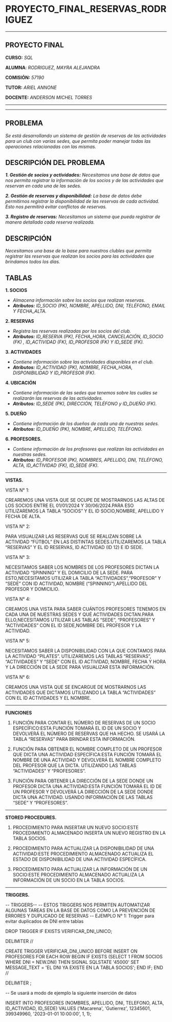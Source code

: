 # PROYECTO_FINAL_RESERVAS_RODRIGUEZ


--- 

## **PROYECTO FINAL**

**CURSO:** *SQL*

**ALUMNA**: *RODRIGUEZ, MAYRA ALEJANDRA*

**COMISIÓN:** *57190* 

**TUTOR:** *ARIEL ANNONE*

**DOCENTE:** *ANDERSON MICHEL TORRES*

---

---
## PROBLEMA
*Se está desarrollando un sistema de gestión de reservas de las actividades para un club con varias sedes, que permita poder  manejar todas las operaciones relacionadas con las mismas.*

## DESCRIPCIÓN DEL PROBLEMA
***1. Gestión de socios y actividades:** Necesitamos una base de datos que nos permita registrar la información de los socios y de las actividades que reservan en cada una de las sedes.*

***2. Gestión de reservas y disponibilidad:** La base de datos debe permitirnos registrar la disponibilidad de las reservas de cada actividad. Esto nos permitirá evitar conflictos de reservas.*

***3. Registro de reservas:** Necesitamos un sistema que pueda registrar de manera detallada cada reserva realizada.*

## DESCRIPCIÓN
*Necesitamos una base de la base para nuestros clubles que permita registrar las reservas que realizan los socios para las actividades que brindamos  todos los días.*


## TABLAS

**1. SOCIOS**
- *Almacena información sobre los socios que realizan reservas.*
- ***Atributos:** ID_SOCIO (PK), NOMBRE, APELLIDO, DNI, TELÉFONO, EMAIL Y FECHA_ALTA.*

**2. RESERVAS**
- *Registra las reservas realizadas por los socios del club.*
- ***Atributos:** ID_RESERVA (PK), FECHA_HORA, CANCELACIÓN, ID_SOCIO (FK) , ID_ACTIVIDAD (FK), ID_PROFESOR (FK) Y ID_SEDE (FK).*
  
**3. ACTIVIDADES**
- *Contiene información sobre las actividades disponibles en el club.*
- ***Atributos:** ID_ACTIVIDAD (PK), NOMBRE, FECHA_HORA, DISPONIBILIDAD Y ID_PROFESOR (FK).*

**4. UBICACIÓN**
- *Contiene información de las sedes que tenemos sobre las cuáles se realizarán las reservas de las actividades.*
- ***Atributos:** ID_SEDE (PK), DIRECCIÓN, TELÉFONO y ID_DUEÑO (FK).*

**5. DUEÑO**
- *Contiene información de los dueños de cada una de nuestras sedes.*
- ***Atributos:** ID_DUEÑO (PK), NOMBRE, APELLIDO, TELÉFONO.*


**6. PROFESORES.**
- *Contiene información de los profesores que realizan las actividades en nuestras sedes.*
- ***Atributos:** ID_PROFESOR (PK), NOMBRES, APELLIDO, DNI, TELÉFONO, ALTA, ID_ACTIVIDAD (FK), ID_SEDE (FK).*
 

----------------------------------------------------------------------------------------

**VISTAS.**

VISTA N° 1:

CREAREMOS UNA VISTA QUE SE OCUPE DE MOSTRARNOS LAS ALTAS DE LOS SOCIOS ENTRE EL 01/01/2024 Y 30/06/2024.PARA ESO UTILIZAREMOS LA TABLA “SOCIOS” Y EL ID SOCIO,NOMBRE, APELLIDO Y FECHA DE ALTA.


VISTA N° 2:

PARA VISUALIZAR LAS RESERVAS QUE SE REALIZAN SOBRE LA ACTIVIDAD “FÚTBOL” EN LAS DISTINTAS SEDES.UTILIZAREMOS LA TABLA “RESERVAS” Y EL ID RESERVAS, ID ACTIVIDAD (ID 12) E ID SEDE.


VISTA N° 3:

NECESITAMOS SABER LOS NOMBRES DE LOS  PROFESORES DICTAN LA ACTIVIDAD “SPINNING” Y EL DOMICILIO DE LA SEDE. PARA ESTO,NECESITAMOS UTILIZAR LA TABLA “ACTIVIDADES”,“PROFESOR”  Y “SEDE” CON  ID ACTIVIDAD, NOMBRE (“SPINNING”),APELLIDO  DEL PROFESOR Y DOMICILIO.


VISTA N° 4:

CREAMOS UNA VISTA PARA SABER CUÁNTOS PROFESORES TENEMOS EN CADA UNA DE NUESTRAS SEDES Y QUÉ ACTIVIDADES DICTAN.PARA ELLO,NECESITAMOS UTILIZAR LAS TABLAS “SEDE”, “PROFESORES” Y “ACTIVIDADES” CON EL ID SEDE,NOMBRE DEL PROFESOR Y LA ACTIVIDAD.

VISTA N° 5:

NECESITAMOS SABER LA DISPONIBILIDAD CON LA QUE CONTAMOS PARA LA ACTIVIDAD “PILATES”.
UTILIZAREMOS LAS TABLAS “RESERVAS”, “ACTIVIDADES” Y “SEDE” CON EL ID ACTIVIDAD, NOMBRE, FECHA Y HORA Y LA DIRECCIÓN DE LA SEDE  PARA VISUALIZAR ESTA INFORMACIÓN.


VISTA N° 6:

CREAMOS UNA VISTA QUE SE ENCARGUE DE MOSTRARNOS LAS ACTIVIDADES QUE DICTAMOS UTILIZANDO LA TABLA “ACTIVIDADES” CON EL ID ACTIVIDADES Y EL NOMBRE.



--------------------------------------------------------------------
**FUNCIONES**

1. FUNCIÓN PARA CONTAR EL NÚMERO DE RESERVAS DE UN SOCIO ESPECÍFICO:ESTA FUNCIÓN TOMARÁ EL ID DE UN SOCIO Y DEVOLVERÁ EL NÚMERO DE RESERVAS QUE HA HECHO.
SE USARÁ LA TABLA “RESERVAS” PARA BRINDAR ESTA INFORMACIÓN.

2. FUNCIÓN PARA OBTENER EL NOMBRE COMPLETO DE UN PROFESOR QUE DICTA UNA ACTIVIDAD ESPECÍFICA:ESTA FUNCIÓN TOMARÁ EL NOMBRE DE UNA ACTIVIDAD Y DEVOLVERÁ EL NOMBRE COMPLETO DEL PROFESOR QUE LA DICTA. UTILIZANDO LAS TABLAS “ACTIVIDADES” Y “PROFESORES”.

3. FUNCIÓN PARA OBTENER LA DIRECCIÓN DE LA SEDE DONDE UN PROFESOR DICTA UNA ACTIVIDAD:ESTA FUNCIÓN TOMARÁ EL ID DE UN PROFESOR Y DEVOLVERÁ LA DIRECCIÓN DE LA SEDE DONDE DICTA UNA ACTIVIDAD. USANDO INFORMACIÓN DE LAS TABLAS “SEDE” Y “PROFESORES”.


--------------------------------------------------------------------
**STORED PROCEDURES.**


1. PROCEDIMIENTO PARA INSERTAR UN NUEVO SOCIO:ESTE PROCEDIMIENTO ALMACENADO INSERTA UN NUEVO REGISTRO EN LA TABLA SOCIOS.

2. PROCEDIMIENTO PARA ACTUALIZAR LA DISPONIBILIDAD DE UNA ACTIVIDAD:ESTE PROCEDIMIENTO ALMACENADO ACTUALIZA EL ESTADO DE DISPONIBILIDAD DE UNA ACTIVIDAD ESPECÍFICA.

3. PROCEDIMIENTO PARA ACTUALIZAR LA INFORMACIÓN DE UN SOCIO:ESTE PROCEDIMIENTO ALMACENADO ACTUALIZA LA INFORMACIÓN DE UN SOCIO EN LA TABLA SOCIOS.

---

**TRIGGERS.**

-- TRIGGERS--
-- ESTOS TRIGGERS NOS PERMITEN AUTOMATIZAR ALGUNAS TAREAS EN LA BASE DE DATOS COMO LA PREVENCIÓN DE ERRORES Y DUPLICADO DE RESERVAS
-- EJEMPLO N° 1: Trigger para evitar duplicados de DNI entre tablas

DROP TRIGGER IF EXISTS VERIFICAR_DNI_UNICO;

DELIMITER //

CREATE TRIGGER VERIFICAR_DNI_UNICO
BEFORE INSERT ON PROFESORES
FOR EACH ROW
BEGIN
    IF EXISTS (SELECT 1 FROM SOCIOS WHERE DNI = NEW.DNI) THEN
        SIGNAL SQLSTATE '45000' SET MESSAGE_TEXT = 'EL DNI YA EXISTE EN LA TABLA SOCIOS';
    END IF;
END //

DELIMITER ;

-- Se usará a modo de ejemplo la siguiente inserción de datos

INSERT INTO PROFESORES (NOMBRES, APELLIDO, DNI, TELEFONO, ALTA, ID_ACTIVIDAD, ID_SEDE)
VALUES ('Macarena', 'Gutierrez', 12345601, 399349960, '2023-01-01 10:00:00', 1, 1);

